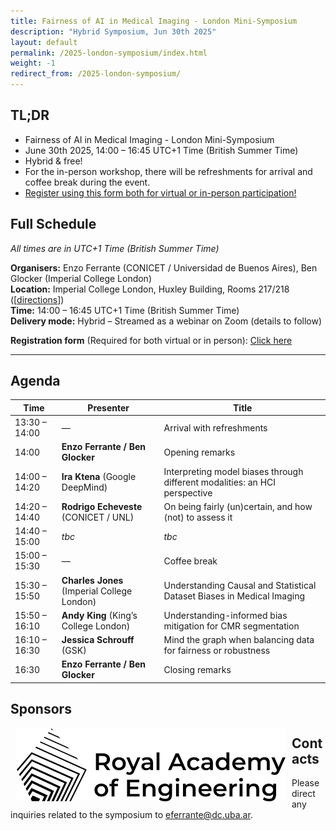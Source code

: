 ```yaml
---
title: Fairness of AI in Medical Imaging - London Mini-Symposium
description: "Hybrid Symposium, Jun 30th 2025"
layout: default
permalink: /2025-london-symposium/index.html
weight: -1
redirect_from: /2025-london-symposium/
---
```


## TL;DR
 - Fairness of AI in Medical Imaging - London Mini-Symposium
 - June 30th 2025, 14:00 – 16:45 UTC+1 Time (British Summer Time)
 - Hybrid & free! 
 - For the in-person workshop, there will be refreshments for arrival and coffee break during the event.
 - [Register using this form both for virtual or in-person participation!](https://forms.gle/ka21yDyngGycc4g27)

## Full Schedule
*All times are in UTC+1 Time (British Summer Time)*


**Organisers:** Enzo Ferrante (CONICET / Universidad de Buenos Aires), Ben Glocker (Imperial College London)  
**Location:** Imperial College London, Huxley Building, Rooms 217/218 ([[directions](https://www.google.com/maps/place/Huxley+Building/@51.4989961,-0.181591,17z/data=!3m2!4b1!5s0x4876055c80e8df25:0x37148376e6b032c0!4m6!3m5!1s0x4876055c7df7c537:0x2541470e75df5fe0!8m2!3d51.4989961!4d-0.1790107!16s%2Fg%2F11bxvhf1hh?entry=tts&g_ep=EgoyMDI1MDYxNi4wIPu8ASoASAFQAw%3D%3D&skid=e1a53745-cac4-47ae-a723-c361b62333ec)])  
**Time:** 14:00 – 16:45 UTC+1 Time (British Summer Time)  
**Delivery mode:** Hybrid – Streamed as a webinar on Zoom (details to follow)

**Registration form** (Required for both virtual or in person): [Click here](https://forms.gle/ka21yDyngGycc4g27)

---

## Agenda

| Time           | Presenter                               | Title                                                                 |
|----------------|-----------------------------------------|-----------------------------------------------------------------------|
| 13:30 – 14:00  | —                                       | Arrival with refreshments                                             |
| 14:00          | **Enzo Ferrante / Ben Glocker**             | Opening remarks                                                       |
| 14:00 – 14:20  | **Ira Ktena** (Google DeepMind)             | Interpreting model biases through different modalities: an HCI perspective                                                                 |
| 14:20 – 14:40  | **Rodrigo Echeveste** (CONICET / UNL)       | On being fairly (un)certain, and how (not) to assess it                  |
| 14:40 – 15:00  | *tbc*                                   | *tbc*                                                                 |
| 15:00 – 15:30  | —                                       | Coffee break                                                          |
| 15:30 – 15:50  | **Charles Jones** (Imperial College London) | Understanding Causal and Statistical Dataset Biases in Medical Imaging |
| 15:50 – 16:10  | **Andy King** (King’s College London)       | Understanding-informed bias mitigation for CMR segmentation                                                                 |
| 16:10 – 16:30  | **Jessica Schrouff** (GSK)                  | Mind the graph when balancing data for fairness or robustness         |
| 16:30          | **Enzo Ferrante / Ben Glocker**             | Closing remarks                                                       |

## Sponsors
<div class="clearfix">
	<img class="img2" src="/images/royalaceng.png" alt="Royal Academy of Engineering" style="float: left; padding:0px 10px 10px 10px">
</div>

## Contacts

Please direct any inquiries related to the symposium to <a href="mailto:eferrante@dc.uba.ar">eferrante@dc.uba.ar</a>.
